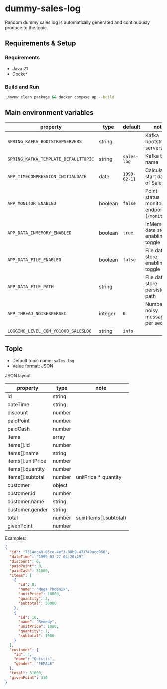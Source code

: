 dummy-sales-log
========================================

Random dummy sales log is automatically generated and continuously produce to the topic.


Requirements & Setup
----------------------------------------

### Requirements

- Java 21
- Docker


### Build and Run

```bash
./mvnw clean package && docker compose up --build
```


Main environment variables
----------------------------------------

| property                             | type    | default      | note                                       |
|--------------------------------------|---------|--------------|--------------------------------------------|
| `SPRING_KAFKA_BOOTSTRAPSERVERS`      | string  |              | Kafka bootstrap servers                    |
| `SPRING_KAFKA_TEMPLATE_DEFAULTTOPIC` | string  | `sales-log`  | Kafka topic name                           |
| `APP_TIMECOMPRESSION_INITIALDATE`    | date    | `1999-02-11` | Calculation start date of Sales            |
| `APP_MONITOR_ENABLED`                | boolean | `false`      | Point status monitor endpoint (`/monitor`) |
| `APP_DATA_INMEMORY_ENABLED`          | boolean | `true`       | InMemory data store enabling toggle        |
| `APP_DATA_FILE_ENABLED`              | boolean | `false`      | File data store enabling toggle            |
| `APP_DATA_FILE_PATH`                 | string  |              | File data store persistence path           |
| `APP_THREAD_NOISESPERSEC`            | integer | `0`          | Number of noisy messages per sec           |
| `LOGGING_LEVEL_COM_YO1000_SALESLOG`  | string  | `info`       |                                            |


Topic
----------------------------------------

- Default topic name: `sales-log`
- Value format: JSON

JSON layout

| property          | type   | note                  |
|-------------------|--------|-----------------------|
| id                | string |                       |
| dateTime          | string |                       |
| discount          | number |                       |
| paidPoint         | number |                       |
| paidCash          | number |                       |
| items             | array  |                       |
| items[].id        | number |                       |
| items[].name      | string |                       |
| items[].unitPrice | number |                       |
| items[].quantity  | number |                       |
| items[].subtotal  | number | unitPrice * quantity  |
| customer          | object |                       |
| customer.id       | number |                       |
| customer.name     | string |                       |
| customer.gender   | string |                       |
| total             | number | sum(items[].subtotal) |
| givenPoint        | number |                       |

Examples:

```json
{
  "id": "7314ec48-05ce-4ef3-88b9-473749acc966",
  "dateTime": "1999-03-27 04:20:29",
  "discount": 0,
  "paidPoint": 0,
  "paidCash": 31000,
  "items": [
    {
      "id": 8,
      "name": "Mega Phoenix",
      "unitPrice": 10000,
      "quantity": 3,
      "subtotal": 30000
    },
    {
      "id": 16,
      "name": "Remedy",
      "unitPrice": 1000,
      "quantity": 1,
      "subtotal": 1000
    }
  ],
  "customer": {
    "id": 4,
    "name": "Quistis",
    "gender": "FEMALE"
  },
  "total": 31000,
  "givenPoint": 310
}
```
